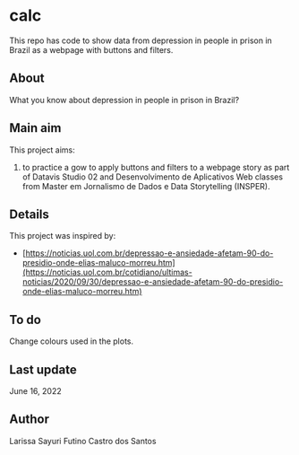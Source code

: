 # calc
This repo has code to show data from depression in people in prison in Brazil as a webpage with buttons and filters.

## About

What you know about depression in people in prison in Brazil? 

## Main aim

This project aims:

1. to practice a gow to apply buttons and filters to a webpage story as part of Datavis Studio 02 and Desenvolvimento de Aplicativos Web classes from Master em Jornalismo de Dados e Data Storytelling (INSPER).


## Details

This project was inspired by:

* [https://noticias.uol.com.br/depressao-e-ansiedade-afetam-90-do-presidio-onde-elias-maluco-morreu.htm](https://noticias.uol.com.br/cotidiano/ultimas-noticias/2020/09/30/depressao-e-ansiedade-afetam-90-do-presidio-onde-elias-maluco-morreu.htm)


## To do

Change colours used in the plots.

## Last update

June 16, 2022


## Author

Larissa Sayuri Futino Castro dos Santos
